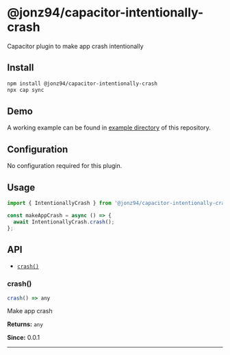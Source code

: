 # @jonz94/capacitor-intentionally-crash

Capacitor plugin to make app crash intentionally

## Install

```bash
npm install @jonz94/capacitor-intentionally-crash
npx cap sync
```

## Demo

A working example can be found in [example directory](./example) of this repository.

## Configuration

No configuration required for this plugin.

## Usage

```typescript
import { IntentionallyCrash } from '@jonz94/capacitor-intentionally-crash';

const makeAppCrash = async () => {
  await IntentionallyCrash.crash();
};
```

## API

<docgen-index>

* [`crash()`](#crash)

</docgen-index>

<docgen-api>
<!--Update the source file JSDoc comments and rerun docgen to update the docs below-->

### crash()

```typescript
crash() => any
```

Make app crash

**Returns:** <code>any</code>

**Since:** 0.0.1

--------------------

</docgen-api>
